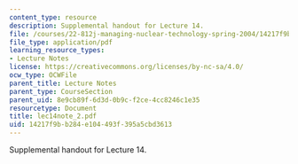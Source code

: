 ```yaml
---
content_type: resource
description: Supplemental handout for Lecture 14.
file: /courses/22-812j-managing-nuclear-technology-spring-2004/14217f9bb284e104493f395a5cbd3613_lec14note_2.pdf
file_type: application/pdf
learning_resource_types:
- Lecture Notes
license: https://creativecommons.org/licenses/by-nc-sa/4.0/
ocw_type: OCWFile
parent_title: Lecture Notes
parent_type: CourseSection
parent_uid: 8e9cb89f-6d3d-0b9c-f2ce-4cc8246c1e35
resourcetype: Document
title: lec14note_2.pdf
uid: 14217f9b-b284-e104-493f-395a5cbd3613
---
```

Supplemental handout for Lecture 14.